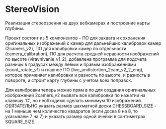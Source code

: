 # StereoVision
Реализация стереозрения на двух вебкамерах и построение карты глубины.

Проект состоит из 5 компонентов – ПО для захвата и сохранения оригинальных изображений с камер для дальнейших калибровок камер (2camers_v2), ПО для калибровки камер по отдельности (camera_calibration), ПО для расчета средней неравности изображений по высоте (viravnivanie_v1_2), добавлена программа для подсчета разницы в градусах между левым и правым изображениями (count_rotate_v1) и главное ПО (live_undistortion_2cam_v2_2_eng), которое применяет калибровки и разность по высоте, и разность в повороте, и строит карту глубины с учетом всех поправок.

Для калибровки теперь можно прям в по для создания оригинальных изображений 2camers_v2 вызвать все калибровки по нажатии на клавишу 'C', но необходимо сделать минимум 10 изображений. ОБЯЗАТЕЛЬНО указать размер шахматной доски CHESSBOARD_SIZE - на 1 меньше чем количество квадратов (если доска 8 на 8, то указываем 7 на 7) и указать размер одной ячейки в сантиметрах SQUARE_SIZE.
